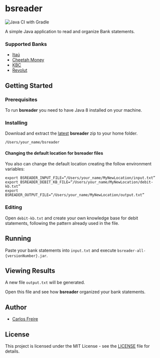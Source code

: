 # bsreader

![Java CI with Gradle](https://github.com/carlosrvff/bsreader/workflows/Java%20CI%20with%20Gradle/badge.svg?branch=master)

A simple Java application to read and organize Bank statements.

### Supported Banks
- [Itaú](https://www.itau.com.br/)
- [Cheetah Money](https://cheetahmoney.com/)
- [KBC](https://www.kbc.ie/)
- [Revolut](https://www.revolut.com/)

## Getting Started

### Prerequisites
To run **bsreader** you need to have Java 8 installed on your machine.

### Installing
Download and extract the [latest](https://github.com/carlosrvff/bsreader/releases) **bsreader** zip to your home folder.

```
/Users/your_name/bsreader
```

#### Changing the default location for bsreader files
You also can change the default location creating the follow environment variables: 

```
export BSREADER_INPUT_FILE=“/Users/your_name/MyNewLocation/input.txt”
export BSREADER_DEBIT_KB_FILE=“/Users/your_name/MyNewLocation/debit-kb.txt”
export BSREADER_OUTPUT_FILE=“/Users/your_name/MyNewLocation/output.txt” 
```

### Editing
Open `debit-kb.txt` and create your own knowledge base for debit statements, following the pattern already used in the file.

## Running
Paste your bank statements into `input.txt` and execute `bsreader-all-{versionNumber}.jar`.

## Viewing Results
A new file `output.txt` will be generated. 

Open this file and see how **bsreader** organized your bank statements.

## Author
* [Carlos Freire](https://github.com/carlosrvff)

## License
This project is licensed under the MIT License - see the [LICENSE](LICENSE) file for details.
